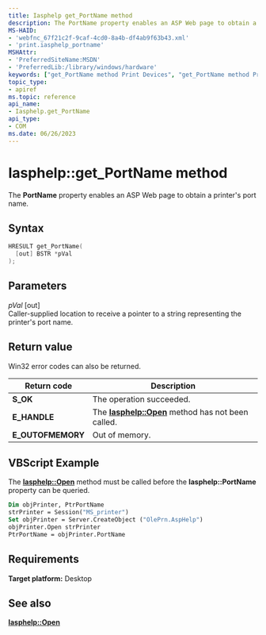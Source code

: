 ```yaml
---
title: Iasphelp get_PortName method
description: The PortName property enables an ASP Web page to obtain a printer's port name.
MS-HAID:
- 'webfnc_67f21c2f-9caf-4cd0-8a4b-df4ab9f63b43.xml'
- 'print.iasphelp_portname'
MSHAttr:
- 'PreferredSiteName:MSDN'
- 'PreferredLib:/library/windows/hardware'
keywords: ["get_PortName method Print Devices", "get_PortName method Print Devices , Iasphelp interface", "Iasphelp interface Print Devices , get_PortName method"]
topic_type:
- apiref
ms.topic: reference
api_name:
- Iasphelp.get_PortName
api_type:
- COM
ms.date: 06/26/2023
---
```


# Iasphelp::get_PortName method

The **PortName** property enables an ASP Web page to obtain a printer's port name.

## Syntax

```cpp
HRESULT get_PortName(
  [out] BSTR *pVal
);
```

## Parameters

*pVal* \[out\]  
Caller-supplied location to receive a pointer to a string representing the printer's port name.

## Return value

Win32 error codes can also be returned.

| Return code | Description |
|--|--|
| **S_OK** | The operation succeeded. |
| **E_HANDLE** | The [**Iasphelp::Open**](iasphelp-open.md) method has not been called. |
| **E_OUTOFMEMORY** | Out of memory. |

## VBScript Example

The [**Iasphelp::Open**](iasphelp-open.md) method must be called before the **Iasphelp::PortName** property can be queried.

```vb
Dim objPrinter, PtrPortName
strPrinter = Session("MS_printer")
Set objPrinter = Server.CreateObject ("OlePrn.AspHelp")
objPrinter.Open strPrinter
PtrPortName = objPrinter.PortName
```

## Requirements

**Target platform:** Desktop

## See also

[**Iasphelp::Open**](iasphelp-open.md)

